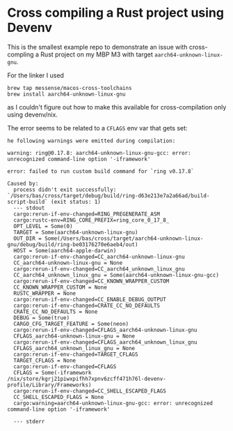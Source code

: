 # Cross compiling a Rust project using Devenv

This is the smallest example repo to demonstrate an issue with cross-compling a Rust project on my MBP M3 with target `aarch64-unknown-linux-gnu`.

For the linker I used

```
brew tap messense/macos-cross-toolchains
brew install aarch64-unknown-linux-gnu
```

as I couldn't figure out how to make this available for cross-compilation only using devenv/nix.

The error seems to be related to a `CFLAGS` env var that gets set:

```
he following warnings were emitted during compilation:

warning: ring@0.17.8: aarch64-unknown-linux-gnu-gcc: error: unrecognized command-line option '-iframework'

error: failed to run custom build command for `ring v0.17.8`

Caused by:
  process didn't exit successfully: `/Users/bas/cross/target/debug/build/ring-d63e213e7a2a66ad/build-script-build` (exit status: 1)
  --- stdout
  cargo:rerun-if-env-changed=RING_PREGENERATE_ASM
  cargo:rustc-env=RING_CORE_PREFIX=ring_core_0_17_8_
  OPT_LEVEL = Some(0)
  TARGET = Some(aarch64-unknown-linux-gnu)
  OUT_DIR = Some(/Users/bas/cross/target/aarch64-unknown-linux-gnu/debug/build/ring-be03176270e6aeb4/out)
  HOST = Some(aarch64-apple-darwin)
  cargo:rerun-if-env-changed=CC_aarch64-unknown-linux-gnu
  CC_aarch64-unknown-linux-gnu = None
  cargo:rerun-if-env-changed=CC_aarch64_unknown_linux_gnu
  CC_aarch64_unknown_linux_gnu = Some(aarch64-unknown-linux-gnu-gcc)
  cargo:rerun-if-env-changed=CC_KNOWN_WRAPPER_CUSTOM
  CC_KNOWN_WRAPPER_CUSTOM = None
  RUSTC_WRAPPER = None
  cargo:rerun-if-env-changed=CC_ENABLE_DEBUG_OUTPUT
  cargo:rerun-if-env-changed=CRATE_CC_NO_DEFAULTS
  CRATE_CC_NO_DEFAULTS = None
  DEBUG = Some(true)
  CARGO_CFG_TARGET_FEATURE = Some(neon)
  cargo:rerun-if-env-changed=CFLAGS_aarch64-unknown-linux-gnu
  CFLAGS_aarch64-unknown-linux-gnu = None
  cargo:rerun-if-env-changed=CFLAGS_aarch64_unknown_linux_gnu
  CFLAGS_aarch64_unknown_linux_gnu = None
  cargo:rerun-if-env-changed=TARGET_CFLAGS
  TARGET_CFLAGS = None
  cargo:rerun-if-env-changed=CFLAGS
  CFLAGS = Some(-iframework /nix/store/kgrj21piwxpifhh7xpnv6zcff471h76l-devenv-profile/Library/Frameworks)
  cargo:rerun-if-env-changed=CC_SHELL_ESCAPED_FLAGS
  CC_SHELL_ESCAPED_FLAGS = None
  cargo:warning=aarch64-unknown-linux-gnu-gcc: error: unrecognized command-line option '-iframework'

  --- stderr
```
